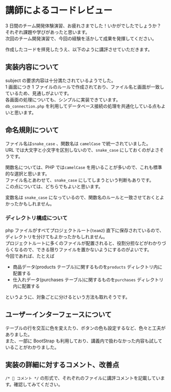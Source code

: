 # 講師によるコードレビュー

3 日間のチーム開発体験演習、お疲れさまでした！いかがでしたでしょうか？  
それぞれ課題や学びがあったと思います。  
次回のチーム開発演習で、今回の経験を活かして成果を発揮してください。

作成したコードを拝見したうえ、以下のように講評させていただきます。

## 実装内容について

subject の要求内容は十分満たされているようでした。  
1 画面につき 1 ファイルのルールで作成されており、ファイル名と画面が一致しているため、見通しがよいです。  
各画面の処理についても、シンプルに実装できています。  
`db_connection.php` を利用してデータベース接続の処理を共通化している点もよいと思います。

## 命名規則について

ファイル名は`snake_case` 、関数名は `camelCase` で統一されていました。  
URL では大文字と小文字を区別しないので、`snake_case` にしておくのがよさそうです。

関数名については、PHP では`camelCase` を用いることが多いので、これも標準的な選択と思います。  
ファイル名とあわせて、`snake_case` にしてしまうという判断もありです。  
この点については、どちらでもよいと思います。

変数名は `snake_case` になっているので、関数名のルールと一致させておくとよかったかもしれません。

### ディレクトリ構成について

php ファイルがすべてプロジェクトルート(`team2`) 直下に保存されているので、ディレクトリを分けてもよかったかもしれません。  
プロジェクトルートに多くのファイルが配置されると、役割分担などがわかりづらくなるので、できる限りファイルを置かないようにするのがよいです。  
今回であれば、たとえば

- 商品データ(products テーブル)に関するものを`products` ディレクトリ内に配置する
- 仕入れデータ(purchases テーブル)に関するものを`purchases` ディレクトリ内に配置する

というように、対象ごとに分けるという方法も取れそうです。

## ユーザーインターフェースについて

テーブルの行を交互に色を変えたり、ボタンの色も設定するなど、色々と工夫がありました。  
また、一部に BootStrap も利用しており、講義内で扱わなかった内容も試していることがわかりました。

## 実装の詳細に対するコメント、改善点

`/* 💬 コメント */` の形式で、それぞれのファイルに講評コメントを記載しています。確認してみてください。
